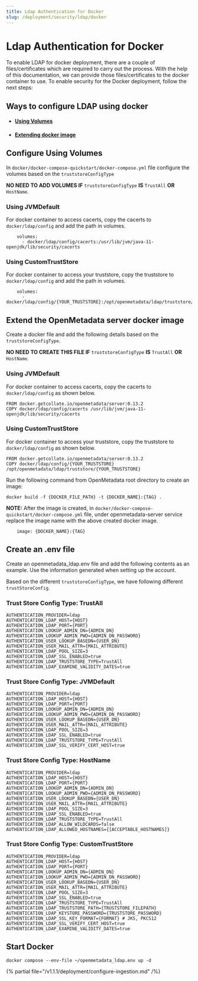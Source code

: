 ```yaml
---
title: Ldap Authentication for Docker
slug: /deployment/security/ldap/docker
---
```


# Ldap Authentication for Docker

To enable LDAP for docker deployment, there are a couple of files/certificates which are required to carry out the process.
With the help of this documentation, we can provide those files/certificates to the docker container to use.
To enable security for the Docker deployment, follow the next steps:

## Ways to configure LDAP using docker
* #### [**Using Volumes**](#configure-using-volumes)
* #### [**Extending docker image**](#extend-the-openmetadata-server-docker-image)

## Configure Using Volumes
In `docker/docker-compose-quickstart/docker-compose.yml` file configure the volumes based on the `truststoreConfigType`

**NO NEED TO ADD VOLUMES IF** `truststoreConfigType` **IS** `TrustAll` **OR** `HostName`.

### **Using JVMDefault**
For docker container to access cacerts, copy the cacerts to `docker/ldap/config` and add the path in volumes.
```shell
    volumes:
      - docker/ldap/config/cacerts:/usr/lib/jvm/java-11-openjdk/lib/security/cacerts
```

### **Using CustomTrustStore**
For docker container to access your truststore, copy the truststore to `docker/ldap/config` and add the path in volumes.
```shell
    volumes:
      - docker/ldap/config/{YOUR_TRUSTSTORE}:/opt/openmetadata/ldap/truststore/{YOUR_TRUSTSTORE}
```
## Extend the OpenMetadata server docker image

Create a docker file and add the following details based on the `truststoreConfigType`.


**NO NEED TO CREATE THIS FILE IF** `truststoreConfigType` **IS** `TrustAll` **OR** `HostName`.
### **Using JVMDefault**
   For docker container to access cacerts, copy the cacerts to `docker/ldap/config` as shown below.
```shell
FROM docker.getcollate.io/openmetadata/server:0.13.2
COPY docker/ldap/config/cacerts /usr/lib/jvm/java-11-openjdk/lib/security/cacerts
```

### **Using CustomTrustStore**
   For docker container to access your truststore, copy the truststore to `docker/ldap/config` as shown below.
```shell
FROM docker.getcollate.io/openmetadata/server:0.13.2
COPY docker/ldap/config/{YOUR_TRUSTSTORE} /opt/openmetadata/ldap/truststore/{YOUR_TRUSTSTORE}
```

Run the following command from OpenMetadata root directory to create an image:
```text
docker build -f {DOCKER_FILE_PATH} -t {DOCKER_NAME}:{TAG} .
```
**NOTE:** After the image is created, in `docker/docker-compose-quickstart/docker-compose.yml` file, under openmetadata-server service replace the image name with the above created docker image.
```shell
    image: {DOCKER_NAME}:{TAG}
```

## Create an .env file

Create an openmetadata_ldap.env file and add the following contents as an example. Use the information generated when setting up the account.

Based on the different `truststoreConfigType`, we have following different `trustStoreConfig`.

### Trust Store Config Type: TrustAll

```shell
AUTHENTICATION_PROVIDER=ldap
AUTHENTICATION_LDAP_HOST={HOST}
AUTHENTICATION_LDAP_PORT={PORT}
AUTHENTICATION_LOOKUP_ADMIN_DN={ADMIN_DN}
AUTHENTICATION_LOOKUP_ADMIN_PWD={ADMIN_DN_PASSWORD}
AUTHENTICATION_USER_LOOKUP_BASEDN={USER_DN}
AUTHENTICATION_USER_MAIL_ATTR={MAIL_ATTRIBUTE}
AUTHENTICATION_LDAP_POOL_SIZE=3
AUTHENTICATION_LDAP_SSL_ENABLED=true
AUTHENTICATION_LDAP_TRUSTSTORE_TYPE=TrustAll
AUTHENTICATION_LDAP_EXAMINE_VALIDITY_DATES=true
```

### Trust Store Config Type: JVMDefault

```shell
AUTHENTICATION_PROVIDER=ldap
AUTHENTICATION_LDAP_HOST={HOST}
AUTHENTICATION_LDAP_PORT={PORT}
AUTHENTICATION_LOOKUP_ADMIN_DN={ADMIN_DN}
AUTHENTICATION_LOOKUP_ADMIN_PWD={ADMIN_DN_PASSWORD}
AUTHENTICATION_USER_LOOKUP_BASEDN={USER_DN}
AUTHENTICATION_USER_MAIL_ATTR={MAIL_ATTRIBUTE}
AUTHENTICATION_LDAP_POOL_SIZE=3
AUTHENTICATION_LDAP_SSL_ENABLED=true
AUTHENTICATION_LDAP_TRUSTSTORE_TYPE=TrustAll
AUTHENTICATION_LDAP_SSL_VERIFY_CERT_HOST=true
```

### Trust Store Config Type: HostName

```shell
AUTHENTICATION_PROVIDER=ldap
AUTHENTICATION_LDAP_HOST={HOST}
AUTHENTICATION_LDAP_PORT={PORT}
AUTHENTICATION_LOOKUP_ADMIN_DN={ADMIN_DN}
AUTHENTICATION_LOOKUP_ADMIN_PWD={ADMIN_DN_PASSWORD}
AUTHENTICATION_USER_LOOKUP_BASEDN={USER_DN}
AUTHENTICATION_USER_MAIL_ATTR={MAIL_ATTRIBUTE}
AUTHENTICATION_LDAP_POOL_SIZE=3
AUTHENTICATION_LDAP_SSL_ENABLED=true
AUTHENTICATION_LDAP_TRUSTSTORE_TYPE=TrustAll
AUTHENTICATION_LDAP_ALLOW_WILDCARDS=false
AUTHENTICATION_LDAP_ALLOWED_HOSTNAMES={[ACCEPTABLE_HOSTNAMES]}
```

### Trust Store Config Type: CustomTrustStore

```shell
AUTHENTICATION_PROVIDER=ldap
AUTHENTICATION_LDAP_HOST={HOST}
AUTHENTICATION_LDAP_PORT={PORT}
AUTHENTICATION_LOOKUP_ADMIN_DN={ADMIN_DN}
AUTHENTICATION_LOOKUP_ADMIN_PWD={ADMIN_DN_PASSWORD}
AUTHENTICATION_USER_LOOKUP_BASEDN={USER_DN}
AUTHENTICATION_USER_MAIL_ATTR={MAIL_ATTRIBUTE}
AUTHENTICATION_LDAP_POOL_SIZE=3
AUTHENTICATION_LDAP_SSL_ENABLED=true
AUTHENTICATION_LDAP_TRUSTSTORE_TYPE=TrustAll
AUTHENTICATION_LDAP_TRUSTSTORE_PATH={TRUSTSTORE_FILEPATH}
AUTHENTICATION_LDAP_KEYSTORE_PASSWORD={TRUSTSTORE_PASSWORD}
AUTHENTICATION_LDAP_SSL_KEY_FORMAT={FORMAT} # JKS, PKCS12
AUTHENTICATION_LDAP_SSL_VERIFY_CERT_HOST=true
AUTHENTICATION_LDAP_EXAMINE_VALIDITY_DATES=true
```

## Start Docker

```commandline
docker compose --env-file ~/openmetadata_ldap.env up -d
```

{% partial file="/v1.1.1/deployment/configure-ingestion.md" /%}
